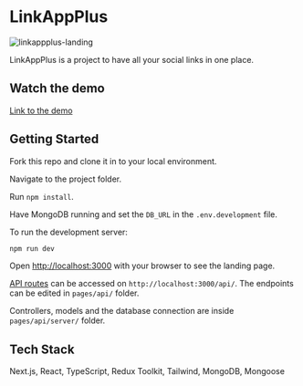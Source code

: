 # LinkAppPlus

![linkappplus-landing](https://github.com/CPHris/LinkAppPlus/assets/130067118/d13f77b6-6bd0-45e5-90d2-e809b55503f1)

LinkAppPlus is a project to have all your social links in one place. 

## Watch the demo

[Link to the demo](https://youtu.be/IRLtIqtumOg)

## Getting Started

Fork this repo and clone it in to your local environment.

Navigate to the project folder.

Run `npm install`.

Have MongoDB running and set the `DB_URL` in the `.env.development` file.

To run the development server:

```bash
npm run dev
```

Open [http://localhost:3000](http://localhost:3000) with your browser to see the landing page.

[API routes](https://nextjs.org/docs/api-routes/introduction) can be accessed on `http://localhost:3000/api/`. The endpoints can be edited in `pages/api/` folder.

Controllers, models and the database connection are inside `pages/api/server/` folder.

## Tech Stack

Next.js, React, TypeScript, Redux Toolkit, Tailwind, MongoDB, Mongoose
